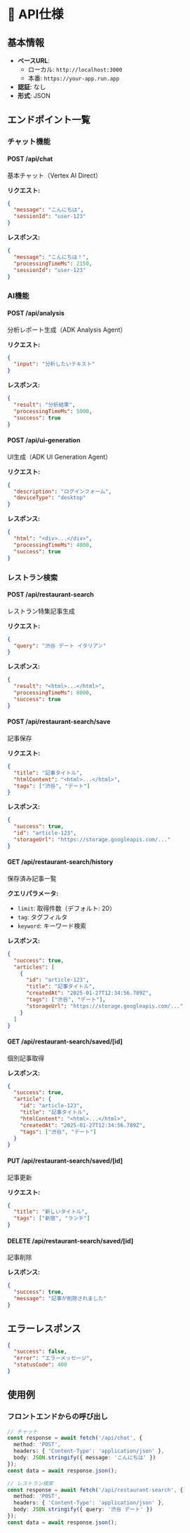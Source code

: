 # 📡 API仕様

## 基本情報

- **ベースURL**: 
  - ローカル: `http://localhost:3000`
  - 本番: `https://your-app.run.app`
- **認証**: なし
- **形式**: JSON

## エンドポイント一覧

### チャット機能

#### POST /api/chat
基本チャット（Vertex AI Direct）

**リクエスト:**
```json
{
  "message": "こんにちは",
  "sessionId": "user-123"
}
```

**レスポンス:**
```json
{
  "message": "こんにちは！",
  "processingTimeMs": 2150,
  "sessionId": "user-123"
}
```

### AI機能

#### POST /api/analysis
分析レポート生成（ADK Analysis Agent）

**リクエスト:**
```json
{
  "input": "分析したいテキスト"
}
```

**レスポンス:**
```json
{
  "result": "分析結果",
  "processingTimeMs": 5000,
  "success": true
}
```

#### POST /api/ui-generation
UI生成（ADK UI Generation Agent）

**リクエスト:**
```json
{
  "description": "ログインフォーム",
  "deviceType": "desktop"
}
```

**レスポンス:**
```json
{
  "html": "<div>...</div>",
  "processingTimeMs": 4000,
  "success": true
}
```

### レストラン検索

#### POST /api/restaurant-search
レストラン特集記事生成

**リクエスト:**
```json
{
  "query": "渋谷 デート イタリアン"
}
```

**レスポンス:**
```json
{
  "result": "<html>...</html>",
  "processingTimeMs": 8000,
  "success": true
}
```

#### POST /api/restaurant-search/save
記事保存

**リクエスト:**
```json
{
  "title": "記事タイトル",
  "htmlContent": "<html>...</html>",
  "tags": ["渋谷", "デート"]
}
```

**レスポンス:**
```json
{
  "success": true,
  "id": "article-123",
  "storageUrl": "https://storage.googleapis.com/..."
}
```

#### GET /api/restaurant-search/history
保存済み記事一覧

**クエリパラメータ:**
- `limit`: 取得件数（デフォルト: 20）
- `tag`: タグフィルタ
- `keyword`: キーワード検索

**レスポンス:**
```json
{
  "success": true,
  "articles": [
    {
      "id": "article-123",
      "title": "記事タイトル",
      "createdAt": "2025-01-27T12:34:56.789Z",
      "tags": ["渋谷", "デート"],
      "storageUrl": "https://storage.googleapis.com/..."
    }
  ]
}
```

#### GET /api/restaurant-search/saved/[id]
個別記事取得

**レスポンス:**
```json
{
  "success": true,
  "article": {
    "id": "article-123",
    "title": "記事タイトル",
    "htmlContent": "<html>...</html>",
    "createdAt": "2025-01-27T12:34:56.789Z",
    "tags": ["渋谷", "デート"]
  }
}
```

#### PUT /api/restaurant-search/saved/[id]
記事更新

**リクエスト:**
```json
{
  "title": "新しいタイトル",
  "tags": ["新宿", "ランチ"]
}
```

#### DELETE /api/restaurant-search/saved/[id]
記事削除

**レスポンス:**
```json
{
  "success": true,
  "message": "記事が削除されました"
}
```

## エラーレスポンス

```json
{
  "success": false,
  "error": "エラーメッセージ",
  "statusCode": 400
}
```

## 使用例

### フロントエンドからの呼び出し

```typescript
// チャット
const response = await fetch('/api/chat', {
  method: 'POST',
  headers: { 'Content-Type': 'application/json' },
  body: JSON.stringify({ message: 'こんにちは' })
});
const data = await response.json();

// レストラン検索
const response = await fetch('/api/restaurant-search', {
  method: 'POST',
  headers: { 'Content-Type': 'application/json' },
  body: JSON.stringify({ query: '渋谷 デート' })
});
const data = await response.json();
```